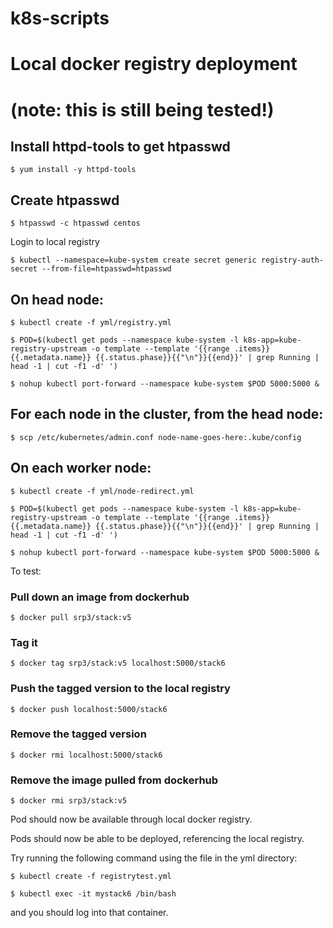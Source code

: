# k8s-scripts
# Local docker registry deployment

# (note: this is still being tested!)

## Install httpd-tools to get htpasswd

`$ yum install -y httpd-tools`

## Create htpasswd

`$ htpasswd -c htpasswd centos`

Login to local registry

`$ kubectl --namespace=kube-system create secret generic registry-auth-secret --from-file=htpasswd=htpasswd`

## On head node:

`$ kubectl create -f yml/registry.yml`

`$ POD=$(kubectl get pods --namespace kube-system -l k8s-app=kube-registry-upstream -o template --template '{{range .items}}{{.metadata.name}} {{.status.phase}}{{"\n"}}{{end}}' | grep Running | head -1 | cut -f1 -d' ')`

`$ nohup kubectl port-forward --namespace kube-system $POD 5000:5000 &`


## For each node in the cluster, from the head node: 
`$ scp /etc/kubernetes/admin.conf node-name-goes-here:.kube/config`

## On each worker node:

`$ kubectl create -f yml/node-redirect.yml`

`$ POD=$(kubectl get pods --namespace kube-system -l k8s-app=kube-registry-upstream -o template --template '{{range .items}}{{.metadata.name}} {{.status.phase}}{{"\n"}}{{end}}' | grep Running | head -1 | cut -f1 -d' ')`

`$ nohup kubectl port-forward --namespace kube-system $POD 5000:5000 &`

To test:

### Pull down an image from dockerhub
`$ docker pull srp3/stack:v5`

### Tag it
`$ docker tag srp3/stack:v5 localhost:5000/stack6`

### Push the tagged version to the local registry
`$ docker push localhost:5000/stack6`

### Remove the tagged version
`$ docker rmi localhost:5000/stack6`

### Remove the image pulled from dockerhub
`$ docker rmi srp3/stack:v5`

Pod should now be available through local docker registry.

Pods should now be able to be deployed, referencing the local registry.

Try running the following command using the file in the yml directory:

`$ kubectl create -f registrytest.yml`

`$ kubectl exec -it mystack6 /bin/bash`

and you should log into that container.
